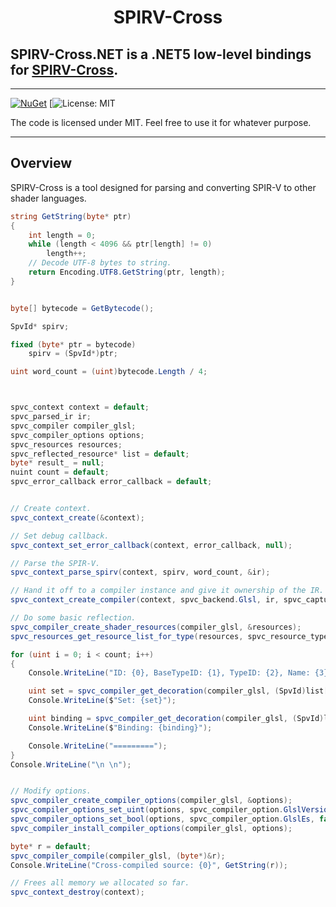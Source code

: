 
<h1 align="center">
   SPIRV-Cross
  
  ##              **SPIRV-Cross.NET** is a .NET5 low-level bindings for [SPIRV-Cross](https://github.com/KhronosGroup/SPIRV-Cross).
  
</h1>

<hr>

[![NuGet](https://img.shields.io/nuget/v/SPIRVCross.NET.svg)](https://www.nuget.org/packages/SPIRVCross.NET/)
[![License: MIT](https://github.com/FaberSanZ/SPIRV-Cross.NET/blob/main/LICENSE)

The code is licensed under MIT. Feel free to use it for whatever purpose.

<hr>

## Overview
SPIRV-Cross is a tool designed for parsing and converting SPIR-V to other shader languages.

```csharp
string GetString(byte* ptr)
{
    int length = 0;
    while (length < 4096 && ptr[length] != 0)
        length++;
    // Decode UTF-8 bytes to string.
    return Encoding.UTF8.GetString(ptr, length);
}


byte[] bytecode = GetBytecode();

SpvId* spirv;

fixed (byte* ptr = bytecode)
    spirv = (SpvId*)ptr;

uint word_count = (uint)bytecode.Length / 4;



spvc_context context = default;
spvc_parsed_ir ir;
spvc_compiler compiler_glsl;
spvc_compiler_options options;
spvc_resources resources;
spvc_reflected_resource* list = default;
byte* result_ = null;
nuint count = default;
spvc_error_callback error_callback = default;


// Create context.
spvc_context_create(&context);

// Set debug callback.
spvc_context_set_error_callback(context, error_callback, null);

// Parse the SPIR-V.
spvc_context_parse_spirv(context, spirv, word_count, &ir);

// Hand it off to a compiler instance and give it ownership of the IR.
spvc_context_create_compiler(context, spvc_backend.Glsl, ir, spvc_capture_mode.TakeOwnership, &compiler_glsl);

// Do some basic reflection.
spvc_compiler_create_shader_resources(compiler_glsl, &resources);
spvc_resources_get_resource_list_for_type(resources, spvc_resource_type.UniformBuffer, (spvc_reflected_resource*)&list, &count);

for (uint i = 0; i < count; i++)
{
    Console.WriteLine("ID: {0}, BaseTypeID: {1}, TypeID: {2}, Name: {3}", list[i].id, list[i].base_type_id, list[i].type_id, GetString(list[i].name));

    uint set = spvc_compiler_get_decoration(compiler_glsl, (SpvId)list[i].id, SpvDecoration.SpvDecorationDescriptorSet);
    Console.WriteLine($"Set: {set}");

    uint binding = spvc_compiler_get_decoration(compiler_glsl, (SpvId)list[i].id, SpvDecoration.SpvDecorationBinding);
    Console.WriteLine($"Binding: {binding}");

    Console.WriteLine("=========");
}
Console.WriteLine("\n \n");


// Modify options.
spvc_compiler_create_compiler_options(compiler_glsl, &options);
spvc_compiler_options_set_uint(options, spvc_compiler_option.GlslVersion, 450);
spvc_compiler_options_set_bool(options, spvc_compiler_option.GlslEs, false);
spvc_compiler_install_compiler_options(compiler_glsl, options);

byte* r = default;
spvc_compiler_compile(compiler_glsl, (byte*)&r);
Console.WriteLine("Cross-compiled source: {0}", GetString(r));

// Frees all memory we allocated so far.
spvc_context_destroy(context);
```
